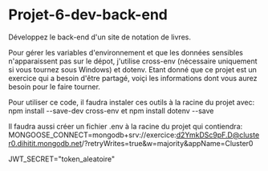 # Projet-6-dev-back-end
Développez le back-end d'un site de notation de livres.

Pour gérer les variables d'environnement et que les données sensibles n'apparaissent pas sur le dépot, j'utilise cross-env (nécessaire uniquement si vous tournez sous Windows) et dotenv. Etant donné que ce projet est un exercice qui a besoin d'être partagé, voiçi les informations dont vous aurez besoin pour le faire tourner.

Pour utiliser ce code, il faudra instaler ces outils à la racine du projet avec:
  npm install --save-dev cross-env
  et
  npm install dotenv --save
  
Il faudra aussi créer un fichier .env à la racine du projet qui contiendra:
MONGOOSE_CONNECT=mongodb+srv://exercice:d2YmkDSc9pF.D@cluster0.dihitit.mongodb.net/?retryWrites=true&w=majority&appName=Cluster0

JWT_SECRET="token_aleatoire"